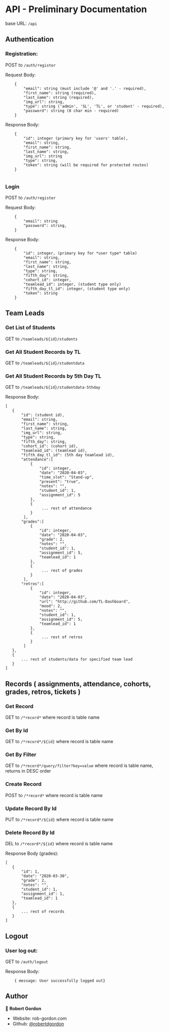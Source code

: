 # API - Preliminary Documentation
base URL: ``` /api ```

## Authentication
### Registration:
POST to ``` /auth/register ```

Request Body:
```
    {
        "email": string (must include '@' and '.' - required),
        "first_name": string (required),
        "last_name": string (required),
        "img_url": string,
        "type": string ('admin', 'SL', 'TL', or 'student' - required),
        "password": string (8 char min - required)
    }
```

Response Body:
```
    {
        "id": integer (primary key for 'users' table),
        "email": string,
        "first_name": string,
        "last_name": string,
        "img_url": string
        "type": string,
        "token": string (will be required for protected routes)
    }
  
```

### Login
POST to ``` /auth/register ```

Request Body:
```
    {
        "email": string
        "password": string,
    }
```

Response Body:
```
    {
        "id": integer, (primary key for *user type* table)
        "email": string,
        "first_name": string,
        "last_name": string,
        "type": string,
        "fifth_day": string,
        "cohort_id": integer,
        "teamlead_id": integer, (student type only)
        "fifth_day_tl_id": integer, (student type only)
        "token": string
    }
```

## Team Leads

 ### Get List of Students
 GET to ``` /teamleads/${id}/students ```

 ### Get All Student Records by TL
 GET to ``` /teamleads/${id}/studentdata ```

 ### Get All Student Records by 5th Day TL
 GET to ``` /teamleads/${id}/studentdata-5thday ```

 Response Body:
 ```
 [
    {
        "id": (student id),
        "email": string,
        "first_name": string,
        "last_name": string,
        "img_url": string,
        "type": string,
        "fifth_day": string,
        "cohort_id": (cohort id),
        "teamlead_id": (teamlead id),
        "fifth_day_tl_id": (5th day teamlead id),
        "attendance":[
            {
                "id": integer,
                "date": "2020-04-03",
                "time_slot": "Stand-up",
                "present": "true",
                "notes": "",
                "student_id": 1,
                "assignment_id": 5
            },
            {
                 ... rest of attendance
            }
         ],
        "grades":[
            {
                "id": integer,
                "date": "2020-04-03",
                "grade": 2,
                "notes": "",
                "student_id": 1,
                "assignment_id": 5,
                "teamlead_id": 1
            },
            {
                 ... rest of grades
            }
         ],
        "retros":[
            {
                "id": integer,
                "date": "2020-04-03",
                "url": "http://github.com/TL-Dashboard",
                "mood": 2,
                "notes": "",
                "student_id": 1,
                "assignment_id": 5,
                "teamlead_id": 1
            },
            {
                 ... rest of retros
            }
         ]
    },
    {
        ... rest of students/data for specified team lead
    }
 ]
 ```

## Records ( assignments, attendance, cohorts, grades, retros, tickets )
 ### Get Record
 GET to ``` /*record* ``` where record is table name

 ### Get By Id
 GET to ``` /*record*/${id} ``` where record is table name

 ### Get By Filter
 GET to ``` /*record*/query/filter?key=value ``` where record is table name, returns in DESC order

 ### Create Record
 POST to ``` /*record* ``` where record is table name

 ### Update Record By Id
 PUT to ``` /*record*/${id} ``` where record is table name

 ### Delete Record By Id
 DEL to ``` /*record*/${id} ``` where record is table name

 Response Body (grades):
 ```
 [
    {
        "id": 1,
        "date": "2020-03-30",
        "grade": 2,
        "notes": "",
        "student_id": 1,
        "assignment_id": 1,
        "teamlead_id": 1
    },
    {
        ... rest of records
    }
 ]
 ```

## Logout
### User log out:
GET to ```/auth/logout```

Response Body:
```
    { message: User successfully logged out}
```
## Author

👤 **Robert Gordon**

* Website: rob-gordon.com
* Github: [@robertdgordon](https://github.com/robertdgordon)